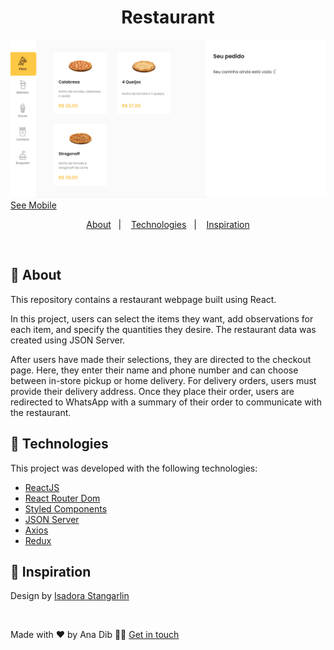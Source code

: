 <h1 align="center">
 Restaurant
</h1>

![](https://github.com/anadib/restaurant-react/blob/main/gifs/restaurantDesktop.gif?raw=true)
[See Mobile](https://github.com/anadib/restaurant-react/blob/main/gifs/restaurantMobile.gif)

<p align="center">
  <a href="#page_with_curl-about">About</a>&nbsp;&nbsp;&nbsp;|&nbsp;&nbsp;&nbsp;
  <a href="#hammer-technologies">Technologies</a>&nbsp;&nbsp;&nbsp;|&nbsp;&nbsp;&nbsp;
  <a href="#thought_balloon-inspiration">Inspiration</a>
</p>

</br>

## :page_with_curl: About

This repository contains a restaurant webpage built using React.

In this project, users can select the items they want, add observations for each item, and specify the quantities they desire. The restaurant data was created using JSON Server.

After users have made their selections, they are directed to the checkout page. Here, they enter their name and phone number and can choose between in-store pickup or home delivery. For delivery orders, users must provide their delivery address. Once they place their order, users are redirected to WhatsApp with a summary of their order to communicate with the restaurant. 

## :hammer: Technologies

This project was developed with the following technologies:

- [ReactJS](https://react.dev/)
- [React Router Dom](https://reactrouter.com/en/main)
- [Styled Components](https://styled-components.com/)
- [JSON Server](https://www.npmjs.com/package/json-server)
- [Axios](https://axios-http.com/docs/intro)
- [Redux](https://redux.js.org/introduction/getting-started)

## :thought_balloon: Inspiration

Design by [Isadora Stangarlin](https://github.com/isadorastan)

</br>

Made with ❤️ by Ana Dib 👋🏻 [Get in touch](https://github.com/anadib)
